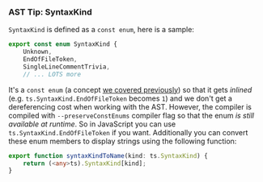 ### AST Tip: SyntaxKind

`SyntaxKind` is defined as a `const enum`, here is a sample:

```ts
export const enum SyntaxKind {
    Unknown,
    EndOfFileToken,
    SingleLineCommentTrivia,
    // ... LOTS more
```

It's a `const enum` (a concept [we covered previously](../enums.md)) so that it gets *inlined* (e.g. `ts.SyntaxKind.EndOfFileToken` becomes `1`) and we don't get a dereferencing cost when working with the AST. However, the compiler is compiled with `--preserveConstEnums` compiler flag so that the enum *is still available at runtime*. So in JavaScript you can use `ts.SyntaxKind.EndOfFileToken` if you want. Additionally you can convert these enum members to display strings using the following function:

```ts
export function syntaxKindToName(kind: ts.SyntaxKind) {
    return (<any>ts).SyntaxKind[kind];
}
```
